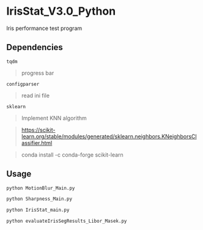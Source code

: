 # IrisStat_V3.0_Python
Iris performance test program
## Dependencies
`tqdm `
>progress bar

`configparser `
>read ini file

`sklearn	`
>Implement KNN algorithm

>https://scikit-learn.org/stable/modules/generated/sklearn.neighbors.KNeighborsClassifier.html

>conda install -c conda-forge scikit-learn 

## Usage
```python
python MotionBlur_Main.py
```
```python
python Sharpness_Main.py
```
```python
python IrisStat_main.py
```
```python
python evaluateIrisSegResults_Libor_Masek.py
```
